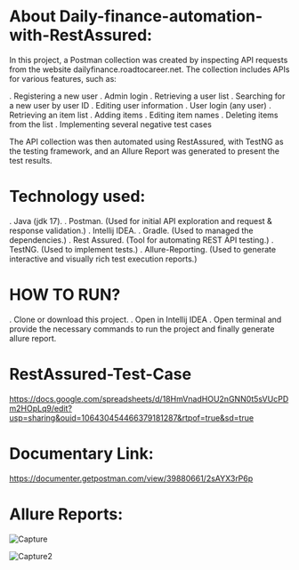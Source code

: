 # About Daily-finance-automation-with-RestAssured:

In this project, a Postman collection was created by inspecting API requests from the website dailyfinance.roadtocareer.net. The collection includes APIs for various features, such as:

. Registering a new user
. Admin login
. Retrieving a user list
. Searching for a new user by user ID
. Editing user information
. User login (any user)
. Retrieving an item list
. Adding items
. Editing item names
. Deleting items from the list
. Implementing several negative test cases

The API collection was then automated using RestAssured, with TestNG as the testing framework, and an Allure Report was generated to present the test results.

# Technology used:

. Java (jdk 17).
. Postman. (Used for initial API exploration and request & response validation.)
. Intellij IDEA.
. Gradle. (Used to managed the dependencies.)
. Rest Assured. (Tool for automating REST API testing.)
. TestNG. (Used to implement tests.)
. Allure-Reporting. (Used to generate interactive and visually rich test execution reports.)

# HOW TO RUN?

. Clone or download this project.
. Open in Intellij IDEA
. Open terminal and provide the necessary commands to run the project and finally generate allure report.


# RestAssured-Test-Case

https://docs.google.com/spreadsheets/d/18HmVnadHOU2nGNN0t5sVUcPDm2HOpLq9/edit?usp=sharing&ouid=106430454466379181287&rtpof=true&sd=true


# Documentary Link:

https://documenter.getpostman.com/view/39880661/2sAYX3rP6p


# Allure Reports:

![Capture](https://github.com/user-attachments/assets/841f5984-9de0-44fe-a25e-b92c989380ef)


![Capture2](https://github.com/user-attachments/assets/73eac252-2a0c-4e95-b0ff-fadfbb9c9afd)




